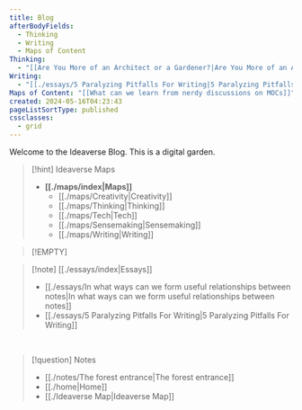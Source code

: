 ```yaml
---
title: Blog
afterBodyFields:
  - Thinking
  - Writing
  - Maps of Content
Thinking:
  - "[[Are You More of an Architect or a Gardener?|Are You More of an Architect or a Gardener?]]"
Writing:
  - "[[./essays/5 Paralyzing Pitfalls For Writing|5 Paralyzing Pitfalls For Writing]]"
Maps of Content: "[[What can we learn from nerdy discussions on MOCs]]"
created: 2024-05-16T04:23:43
pageListSortType: published
cssclasses:
  - grid
---
```

Welcome to the Ideaverse Blog. This is a digital garden.

> [!hint] Ideaverse Maps
> - **[[./maps/index|Maps]]**
> 	- [[./maps/Creativity|Creativity]]
> 	- [[./maps/Thinking|Thinking]]
> 	- [[./maps/Tech|Tech]]
> 	- [[./maps/Sensemaking|Sensemaking]]
> 	- [[./maps/Writing|Writing]]

> [!EMPTY] 

> [!note] [[./essays/index|Essays]]
> - [[./essays/In what ways can we form useful relationships between notes|In what ways can we form useful relationships between notes]]
> - [[./essays/5 Paralyzing Pitfalls For Writing|5 Paralyzing Pitfalls For Writing]]

<br/>

> [!question] Notes
> - [[./notes/The forest entrance|The forest entrance]]
> - [[./home|Home]]
> - [[./Ideaverse Map|Ideaverse Map]]

